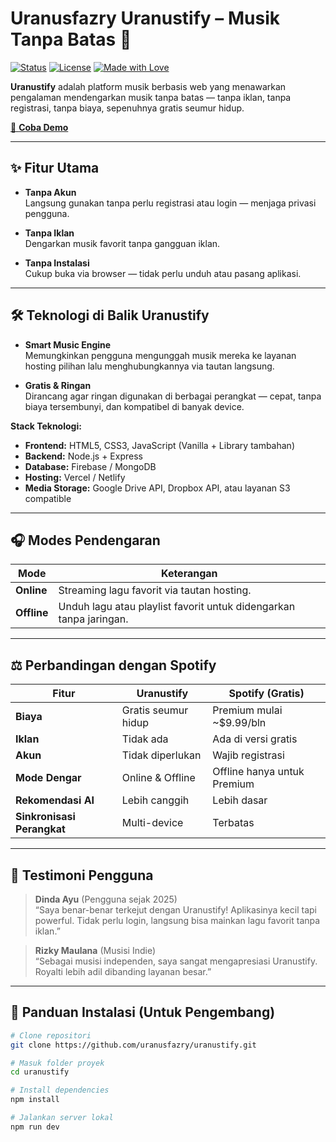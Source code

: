 # Uranusfazry Uranustify – Musik Tanpa Batas 🎵

[![Status](https://img.shields.io/badge/status-active-brightgreen)]()
[![License](https://img.shields.io/badge/license-MIT-blue)]()
[![Made with Love](https://img.shields.io/badge/made%20with-%F0%9F%92%9E-red)]()

**Uranustify** adalah platform musik berbasis web yang menawarkan pengalaman mendengarkan musik tanpa batas — tanpa iklan, tanpa registrasi, tanpa biaya, sepenuhnya gratis seumur hidup.

[🚀 **Coba Demo**](https://bit.ly/uranusfazry)

---

## ✨ Fitur Utama

- **Tanpa Akun**  
  Langsung gunakan tanpa perlu registrasi atau login — menjaga privasi pengguna.

- **Tanpa Iklan**  
  Dengarkan musik favorit tanpa gangguan iklan.

- **Tanpa Instalasi**  
  Cukup buka via browser — tidak perlu unduh atau pasang aplikasi.

---

## 🛠️ Teknologi di Balik Uranustify

- **Smart Music Engine**  
  Memungkinkan pengguna mengunggah musik mereka ke layanan hosting pilihan lalu menghubungkannya via tautan langsung.

- **Gratis & Ringan**  
  Dirancang agar ringan digunakan di berbagai perangkat — cepat, tanpa biaya tersembunyi, dan kompatibel di banyak device.

**Stack Teknologi:**
- **Frontend:** HTML5, CSS3, JavaScript (Vanilla + Library tambahan)
- **Backend:** Node.js + Express
- **Database:** Firebase / MongoDB
- **Hosting:** Vercel / Netlify
- **Media Storage:** Google Drive API, Dropbox API, atau layanan S3 compatible

---

## 🎧 Modes Pendengaran

| Mode   | Keterangan |
|--------|------------|
| **Online**  | Streaming lagu favorit via tautan hosting. |
| **Offline** | Unduh lagu atau playlist favorit untuk didengarkan tanpa jaringan. |

---

## ⚖️ Perbandingan dengan Spotify

| Fitur                  | Uranustify                 | Spotify (Gratis)            |
|------------------------|----------------------------|------------------------------|
| **Biaya**              | Gratis seumur hidup        | Premium mulai ~$9.99/bln     |
| **Iklan**              | Tidak ada                  | Ada di versi gratis          |
| **Akun**               | Tidak diperlukan           | Wajib registrasi             |
| **Mode Dengar**        | Online & Offline           | Offline hanya untuk Premium  |
| **Rekomendasi AI**     | Lebih canggih              | Lebih dasar                  |
| **Sinkronisasi Perangkat** | Multi-device            | Terbatas                     |

---

## 💬 Testimoni Pengguna

> **Dinda Ayu** (Pengguna sejak 2025)  
> “Saya benar-benar terkejut dengan Uranustify! Aplikasinya kecil tapi powerful. Tidak perlu login, langsung bisa mainkan lagu favorit tanpa iklan.”

> **Rizky Maulana** (Musisi Indie)  
> “Sebagai musisi independen, saya sangat mengapresiasi Uranustify. Royalti lebih adil dibanding layanan besar.”

---

## 📌 Panduan Instalasi (Untuk Pengembang)

```bash
# Clone repositori
git clone https://github.com/uranusfazry/uranustify.git

# Masuk folder proyek
cd uranustify

# Install dependencies
npm install

# Jalankan server lokal
npm run dev
